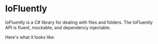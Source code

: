 # IoFluently

IoFluently is a C# library for dealing with files and folders. The IoFluently API is fluent, mockable, and dependency injectable.

Here's what it looks like:
